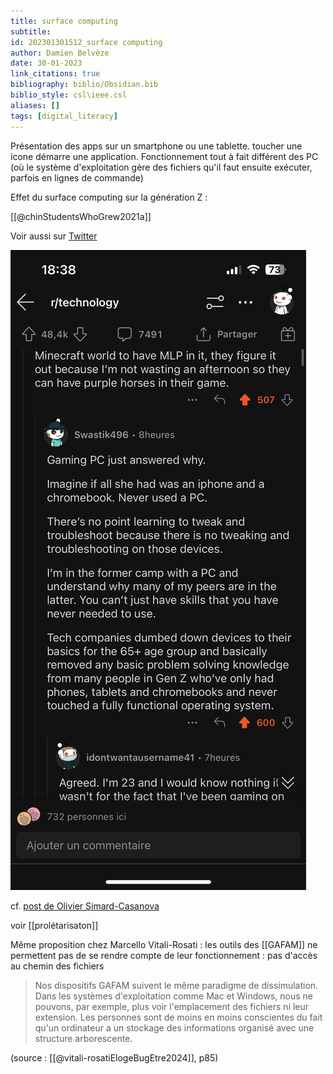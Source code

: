 ```yaml
---
title: surface computing
subtitle:
id: 202301301512_surface computing
author: Damien Belvèze
date: 30-01-2023
link_citations: true
bibliography: biblio/Obsidian.bib
biblio_style: csl\ieee.csl
aliases: []
tags: [digital_literacy]
---
```


Présentation des apps sur un smartphone ou une tablette. toucher une icone démarre une application. Fonctionnement tout à fait différent des PC (où le système d'exploitation gère des fichiers qu'il faut ensuite exécuter, parfois en lignes de commande)

Effet du surface computing sur la génération Z : 

[[@chinStudentsWhoGrew2021a]]

Voir aussi sur [Twitter](https://twitter.com/MenicaFolden/status/1619830226707693568) 

![](images/surface_computing.jpg)

cf. [post de Olivier Simard-Casanova](https://fed.brid.gy/r/https://bsky.app/profile/did:plc:esmiuxk53vmsllayghrq676w/post/3l66hek6anc2z) 




voir [[prolétarisaton]]

Même proposition chez Marcello Vitali-Rosati : les outils des [[GAFAM]] ne permettent pas de se rendre compte de leur fonctionnement : pas d'accès au chemin des fichiers 

> Nos dispositifs GAFAM suivent le même paradigme de dissimulation. Dans les systèmes d'exploitation comme Mac et Windows, nous ne pouvons, par exemple, plus voir l'emplacement des fichiers ni leur extension. Les personnes sont de moins en moins conscientes du fait qu'un ordinateur a un stockage des informations organisé avec une structure arborescente. 

(source : [[@vitali-rosatiElogeBugEtre2024]], p85)

